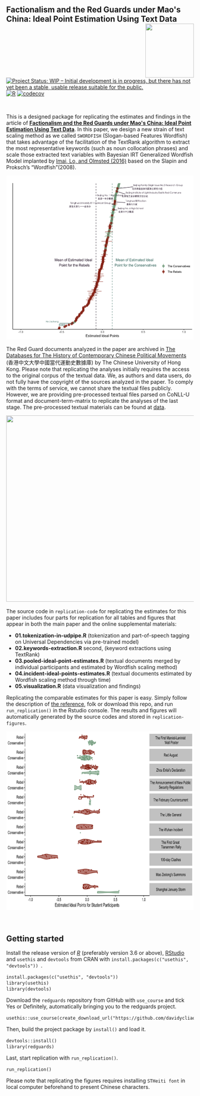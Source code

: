 ## Factionalism and the Red Guards under Mao's China: Ideal Point Estimation Using Text Data <img src="https://avatars3.githubusercontent.com/u/77121644?s=400&amp;u=49ca6038b83b629a86d391bb2e4d19f8995918a5&amp;v=4" width="130" height="145" align="right"/> <br /> 

[![Project Status: WIP – Initial development is in progress, but there has not yet been a stable, usable release suitable for the public.](https://www.repostatus.org/badges/latest/wip.svg)](https://www.repostatus.org/#wip)
[![R](https://github.com/davidycliao/redguards/actions/workflows/r.yml/badge.svg)](https://github.com/davidycliao/redguards/actions/workflows/r.yml)
[![codecov](https://codecov.io/gh/davidycliao/redguards/branch/master/graph/badge.svg?token=9EWD4E1NCB)](https://codecov.io/gh/davidycliao/redguards)

<br />

This is a designed package for replicating the estimates and findings in the article of [**Factionalism and the Red Guards under Mao's China: Ideal Point Estimation Using Text Data**](https://raw.githack.com/davidycliao/redguards/master/slides/slides.pdf). In this paper, we design a new strain of text scaling method as we called `SWORDFISH`  (Slogan-based Features Wordfish) that takes advantage of the facilitation of the TextRank algorithm to extract the most representative keywords (such as noun collocation phrases) and scale those extracted text variables with Bayesian IRT Generalized Wordfish Model implanted by [Imai, Lo, and Olmsted (2016)](https://imai.fas.harvard.edu/research/files/fastideal.pdf) based on the  Slapin and Proksch’s “Wordfish”(2008).

<p align="center">
  <img width="650" height="440" src="https://github.com/davidycliao/redguards/blob/master/images/ideal_point.png" >
</p>


The Red Guard documents analyzed in the paper are archived in [The Databases for The History of Contemporary Chinese Political Movements](http://ccrd.usc.cuhk.edu.hk/Default.aspx?msg=%25u6ca1%25u6709%25u8ba2%25u9605%25uff0c%25u6b22%25u8fce%25u8ba2%25u9605%25uff01) (香港中文大學中國當代運動史數據庫) by The Chinese University of Hong Kong. Please note that replicating the analyses initially requires the access to the original corpus of the textual data. We, as authors and data users, do not fully have the copyright of the sources analyzed in the paper. To comply with the terms of service, we cannot share the textual files publicly. However, we are providing pre-processed textual files parsed on CoNLL-U format and document-term-matrix to replicate the analyses of the last stage. The pre-processed textual materials can be found at [data](https://github.com/davidycliao/redguards/tree/master/data). 


<p align="center">
  <img width="700" height="500" src="https://raw.githack.com/davidycliao/redguards/master/images/network_plot.png" >
</p>




The source code in `replication-code` for replicating the estimates for this paper includes four parts for replication for all tables and figures that appear in both the main paper and the online supplemental materials: 

- __01.tokenization-in-udpipe.R__ (tokenization and part-of-speech tagging on Universal Dependencies via pre-trained model)
- __02.keywords-extraction.R__ second, (keyword extractions using TextRank)
- __03.pooled-ideal-point-estimates.R__ (textual documents merged by individual participants and estimated by Wordfish scaling method)
- __04.incident-ideal-points-estimates.R__ (textual documents estimated by Wordfish scaling method through time)
- __05.visualization.R__  (data visualization and findings)

Replicating the comparable estimates for this paper is easy. Simply follow the description of [the reference](), folk or download this repo, and run `run_replication()` in the Rstudio console. The results and figures will automatically generated by the source codes and stored in `replication-figures`. 




<p align="center">
  <img width="700" height="480" src="https://github.com/davidycliao/redguards/blob/master/images/incident_full.png" >
</p>



<br />


## Getting started

Install the release version of [_R_](https://cran.r-project.org/mirrors.html) (preferably version 3.6 or above),  [RStudio](https://rstudio.com/products/rstudio/download/#download) and  `usethis` and `devtools` from CRAN with `install.packages(c("usethis", "devtools")) `.

```
install.packages(c("usethis", "devtools"))
library(usethis)
library(devtools)
```

Download the `redguards` repository from GitHub with `use_course` and tick Yes or Definitely, automatically bringing you to the redguards project.

```
usethis::use_course(create_download_url("https://github.com/davidycliao/redguards"))
```

Then, build the project package by `install()` and load it. 
```
devtools::install()
library(redguards)
```


Last, start replication with `run_replication()`. 
```
run_replication()
```

Please note that replicating the figures requires installing `STHeiti font` in local computer beforehand to present Chinese characters.


